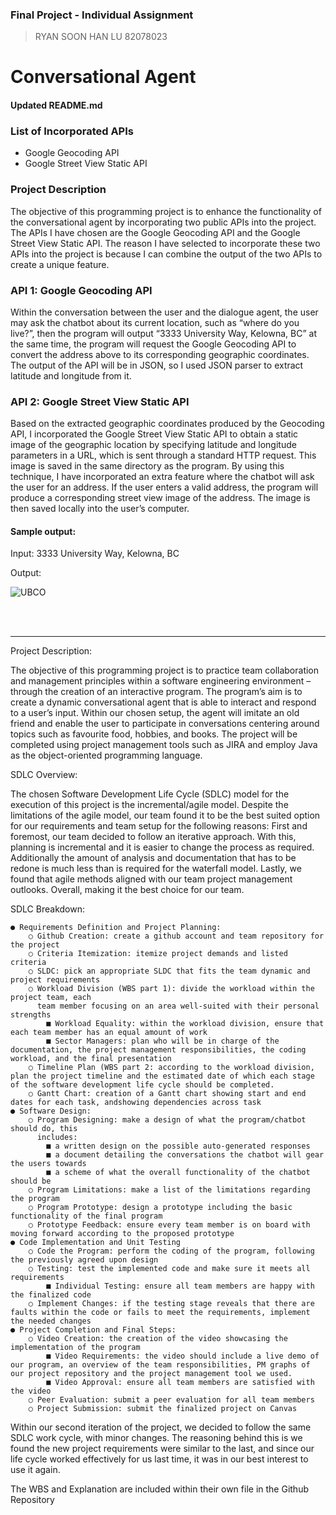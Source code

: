 ### Final Project - Individual Assignment
> RYAN SOON HAN LU 82078023

# Conversational Agent

#### Updated README.md

### List of Incorporated APIs
-	Google Geocoding API
-	Google Street View Static API

### Project Description

The objective of this programming project is to enhance the functionality of the conversational agent by incorporating two public APIs into the project. The APIs I have chosen are the Google Geocoding API and the Google Street View Static API. The reason I have selected to incorporate these two APIs into the project is because I can combine the output of the two APIs to create a unique feature.

### API 1: Google Geocoding API
Within the conversation between the user and the dialogue agent, the user may ask the chatbot about its current location, such as “where do you live?”, then the program will output “3333 University Way, Kelowna, BC” at the same time, the program will request the Google Geocoding API to convert the address above to its corresponding geographic coordinates. The output of the API will be in JSON, so I used JSON parser to extract latitude and longitude from it. 

### API 2: Google Street View Static API
Based on the extracted geographic coordinates produced by the Geocoding API, I incorporated the Google Street View Static API to obtain a static image of the geographic location by specifying latitude and longitude parameters in a URL, which is sent through a standard HTTP request. This image is saved in the same directory as the program. By using this technique, I have incorporated an extra feature where the chatbot will ask the user for an address. If the user enters a valid address, the program will produce a corresponding street view image of the address. The image is then saved locally into the user’s computer.

#### Sample output:
Input: 3333 University Way, Kelowna, BC

Output:

![UBCO](https://user-images.githubusercontent.com/77523948/162879253-a4807a18-6785-49de-96a2-e2f68c62a349.png)


<br>
<br>

***

Project Description:


The objective of this programming project is to practice team collaboration and management principles within a software engineering environment – through the creation of an interactive program. The program’s aim is to create a dynamic conversational agent that is able to interact and respond to a user’s input. Within our chosen setup, the agent will imitate an old friend and enable the user to participate in conversations centering around topics such as favourite food, hobbies, and books. The project will be completed using project management tools such as JIRA and employ Java as the object-oriented programming language.

SDLC Overview:


The chosen Software Development Life Cycle (SDLC) model for the execution of this project is the incremental/agile model. Despite the limitations of the agile model, our team found it to be the best suited option for our requirements and team setup for the following reasons:
First and foremost, our team decided to follow an iterative approach. With this, planning is incremental and it is easier to change the process as required. Additionally the amount of analysis and documentation that has to be redone is much less than is required for the waterfall model. Lastly, we found that agile methods aligned with our team project management outlooks. Overall, making it the best choice for our team.

SDLC Breakdown:

    ● Requirements Definition and Project Planning:
        ○ Github Creation: create a github account and team repository for the project
        ○ Criteria Itemization: itemize project demands and listed criteria
        ○ SLDC: pick an appropriate SLDC that fits the team dynamic and project requirements
        ○ Workload Division (WBS part 1): divide the workload within the project team, each
          team member focusing on an area well-suited with their personal strengths
            ■ Workload Equality: within the workload division, ensure that each team member has an equal amount of work
            ■ Sector Managers: plan who will be in charge of the documentation, the project management responsibilities, the coding workload, and the final presentation
        ○ Timeline Plan (WBS part 2: according to the workload division, plan the project timeline and the estimated date of which each stage of the software development life cycle should be completed.
        ○ Gantt Chart: creation of a Gantt chart showing start and end dates for each task, andshowing dependencies across task
    ● Software Design:
        ○ Program Designing: make a design of what the program/chatbot should do, this
          includes:
            ■ a written design on the possible auto-generated responses
            ■ a document detailing the conversations the chatbot will gear the users towards
            ■ a scheme of what the overall functionality of the chatbot should be
        ○ Program Limitations: make a list of the limitations regarding the program
        ○ Program Prototype: design a prototype including the basic functionality of the final program
        ○ Prototype Feedback: ensure every team member is on board with moving forward according to the proposed prototype
    ● Code Implementation and Unit Testing
        ○ Code the Program: perform the coding of the program, following the previously agreed upon design
        ○ Testing: test the implemented code and make sure it meets all requirements
            ■ Individual Testing: ensure all team members are happy with the finalized code 
        ○ Implement Changes: if the testing stage reveals that there are faults within the code or fails to meet the requirements, implement the needed changes
    ● Project Completion and Final Steps:
        ○ Video Creation: the creation of the video showcasing the implementation of the program
            ■ Video Requirements: the video should include a live demo of our program, an overview of the team responsibilities, PM graphs of our project repository and the project management tool we used.
            ■ Video Approval: ensure all team members are satisfied with the video
        ○ Peer Evaluation: submit a peer evaluation for all team members
        ○ Project Submission: submit the finalized project on Canvas

Within our second iteration of the project, we decided to follow the same SDLC work cycle, with minor changes. The reasoning behind this is we found the new project requirements were similar to the last, and since our life cycle worked effectively for us last time, it was in our best interest to use it again.  

The WBS and Explanation are included within their own file in the Github Repository

